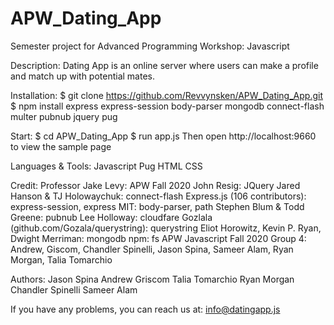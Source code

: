 # APW_Dating_App
Semester project for Advanced Programming Workshop: Javascript

Description:
Dating App is an online server where users can make a profile and match up with potential mates.

Installation:
$ git clone https://github.com/Revvynsken/APW_Dating_App.git
$ npm install express express-session body-parser mongodb connect-flash multer pubnub jquery pug

Start:
$ cd APW_Dating_App
$ run app.js
Then open http://localhost:9660 to view the sample page

Languages & Tools:
Javascript
Pug
HTML
CSS

Credit:
Professor Jake Levy: APW Fall 2020
John Resig: JQuery
Jared Hanson & TJ Holowaychuk: connect-flash
Express.js (106 contributors): express-session, express
MIT: body-parser, path
Stephen Blum & Todd Greene: pubnub
Lee Holloway: cloudfare
Gozlala (github.com/Gozala/querystring): querystring
Eliot Horowitz, Kevin P. Ryan, Dwight Merriman: mongodb
npm: fs
APW Javascript Fall 2020 Group 4: Andrew, Giscom, Chandler Spinelli, Jason Spina, Sameer Alam, Ryan Morgan, Talia Tomarchio


Authors:
Jason Spina
Andrew Griscom
Talia Tomarchio
Ryan Morgan
Chandler Spinelli
Sameer Alam


If you have any problems, you can reach us at:
info@datingapp.js